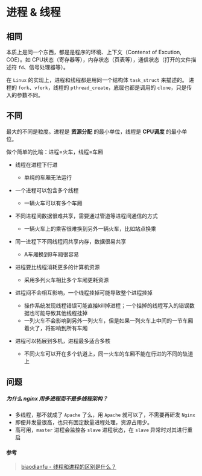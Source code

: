# 进程 & 线程



## 相同

本质上是同一个东西，都是是程序的环境、上下文（Contenxt of Excution, COE）。如 CPU状态（寄存器等），内存状态（页表等），通信状态（打开的文件描述符 `fd`、信号处理器等）。

在 `Linux` 的实现上，进程和线程都是用同一个结构体 `task_struct` 来描述的。 进程的 `fork`、`vfork`，线程的 `pthread_create`，底层也都是调用的 `clone`，只是传入的参数不同。



## 不同

最大的不同是粒度。进程是 **资源分配** 的最小单位，线程是 **CPU调度** 的最小单位。

做个简单的比喻：进程=火车，线程=车厢

- 线程在进程下行进
    - 单纯的车厢无法运行

- 一个进程可以包含多个线程
    - 一辆火车可以有多个车厢

- 不同进程间数据很难共享，需要通过管道等进程间通信的方式
    - 一辆火车上的乘客很难换到另外一辆火车，比如站点换乘
- 同一进程下不同线程间共享内存，数据很易共享
    - A车厢换到B车厢很容易
- 进程要比线程消耗更多的计算机资源
    - 采用多列火车相比多个车厢更耗资源
- 进程间不会相互影响，一个线程挂掉可能导致整个进程挂掉
    - 操作系统发现线程错误可能直接kill掉进程；一个挂掉的线程写入的错误数据也可能导致其他线程挂掉
    - 一列火车不会影响到另外一列火车，但是如果一列火车上中间的一节车厢着火了，将影响到所有车厢
- 进程可以拓展到多机，进程最多适合多核
    - 不同火车可以开在多个轨道上，同一火车的车厢不能在行进的不同的轨道上





## 问题

##### 为什么 nginx 用多进程而不是多线程架构？

- 多线程，那不就成了 `Apache` 了么，用 `Apache` 就可以了，不需要再研发 `Nginx`
- 即便并发量很高，也只有固定数量进程处理，资源占用少。
- 高可用，`master` 进程会监控各 `slave` 进程状态，在 `slave` 异常时对其进行重启





#### 参考

> [biaodianfu - 线程和进程的区别是什么？](https://www.zhihu.com/question/25532384/answer/411179772)

